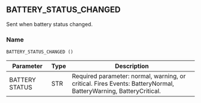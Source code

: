 ## BATTERY\_STATUS\_CHANGED

Sent when battery status changed.


### Name

`BATTERY_STATUS_CHANGED ()`


| Parameter      | Type | Description                                                                                                     |
| -------------- | ---- | --------------------------------------------------------------------------------------------------------------- |
| BATTERY STATUS | STR  | Required parameter: normal, warning, or critical. Fires Events: BatteryNormal, BatteryWarning, BatteryCritical. |


